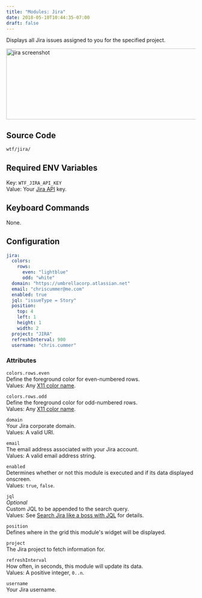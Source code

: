 ```yaml
---
title: "Modules: Jira"
date: 2018-05-10T10:44:35-07:00
draft: false
---
```


Displays all Jira issues assigned to you for the specified project.

<img src="/imgs/modules/jira.png" width="640" height="188" alt="jira screenshot" />

## Source Code

```bash
wtf/jira/
```

## Required ENV Variables

<span class="caption">Key:</span> `WTF_JIRA_API_KEY` <br />
<span class="caption">Value:</span> Your <a href="https://confluence.atlassian.com/cloud/api-tokens-938839638.html">Jira API</a> key.

## Keyboard Commands

None.

## Configuration

```yaml
jira:
  colors:
    rows:
      even: "lightblue"
      odd: "white"
  domain: "https://umbrellacorp.atlassian.net"
  email: "chriscummer@me.com"
  enabled: true
  jql: "issueType = Story"
  position:
    top: 4
    left: 1
    height: 1
    width: 2
  project: "JIRA"
  refreshInterval: 900
  username: "chris.cummer"
```

### Attributes

`colors.rows.even` <br />
Define the foreground color for even-numbered rows. <br />
Values: Any <a href="https://en.wikipedia.org/wiki/X11_color_names">X11
color name</a>.

`colors.rows.odd` <br />
Define the foreground color for odd-numbered rows. <br />
Values: Any <a href="https://en.wikipedia.org/wiki/X11_color_names">X11
color name</a>.

`domain` <br />
Your Jira corporate domain. <br />
Values: A valid URI.

`email` <br />
The email address associated with your Jira account. <br />
Values: A valid email address string.

`enabled` <br />
Determines whether or not this module is executed and if its data displayed onscreen. <br />
Values: `true`, `false`.

`jql` <br />
_Optional_ <br />
Custom JQL to be appended to the search query. <br />
Values: See <a href="https://confluence.atlassian.com/jiracore/blog/2015/07/search-jira-like-a-boss-with-jql">Search Jira like a boss with JQL</a> for details.

`position` <br />
Defines where in the grid this module's widget will be displayed. <br />

`project` <br />
The Jira project to fetch information for. <br />

`refreshInterval` <br />
How often, in seconds, this module will update its data. <br />
Values: A positive integer, `0..n`.

`username` <br />
Your Jira username. <br />
